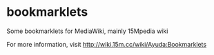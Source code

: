 bookmarklets
============

Some bookmarklets for MediaWiki, mainly 15Mpedia wiki

For more information, visit http://wiki.15m.cc/wiki/Ayuda:Bookmarklets
